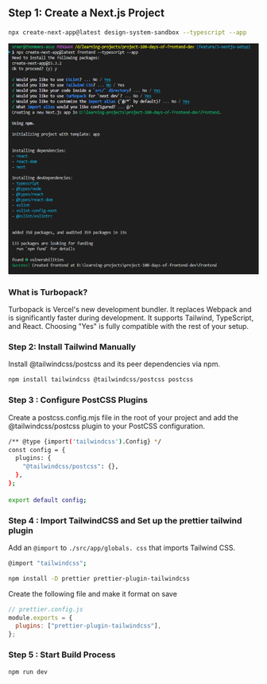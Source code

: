 ## Step 1: Create a Next.js Project

```bash
npx create-next-app@latest design-system-sandbox --typescript --app
```

![](./img/D002-setup.png)

### What is Turbopack?

Turbopack is Vercel's new development bundler. It replaces Webpack and is significantly faster during development. It supports Tailwind, TypeScript, and React. Choosing "Yes" is fully compatible with the rest of your setup.

### Step 2: Install Tailwind Manually

Install @tailwindcss/postcss and its peer dependencies via npm.

```bash
npm install tailwindcss @tailwindcss/postcss postcss
```

### Step 3 : Configure PostCSS Plugins

Create a postcss.config.mjs file in the root of your project and add the @tailwindcss/postcss plugin to your PostCSS configuration.

```bash
/** @type {import('tailwindcss').Config} */
const config = {
  plugins: {
    "@tailwindcss/postcss": {},
  },
};

export default config;
```

### Step 4 : Import TailwindCSS and Set up the prettier tailwind plugin

Add an `@import` to `./src/app/globals. css` that imports Tailwind CSS.

```bash
@import "tailwindcss";
```

```bash
npm install -D prettier prettier-plugin-tailwindcss
```

Create the following file and make it format on save

```js
// prettier.config.js
module.exports = {
  plugins: ["prettier-plugin-tailwindcss"],
};
```

### Step 5 : Start Build Process

```bash
npm run dev
```
